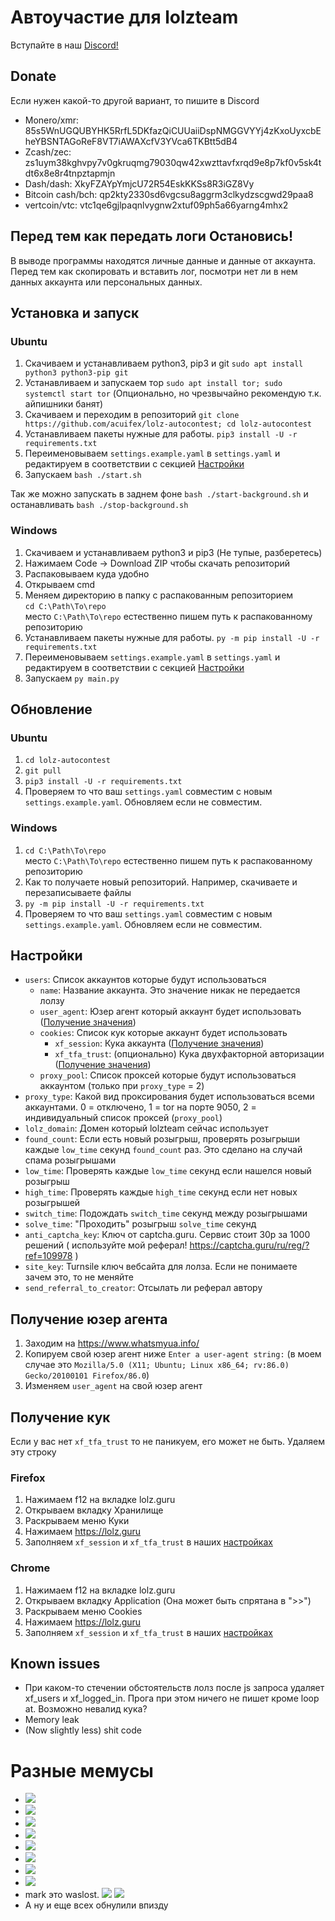 # Автоучастие для lolzteam

Вступайте в наш [Discord!](https://discord.gg/ZhzmeVeGT7)

## Donate

Если нужен какой-то другой вариант, то пишите в Discord

- Monero/xmr: 85s5WnUGQUBYHK5RrfL5DKfazQiCUUaiiDspNMGGVYYj4zKxoUyxcbEheYBSNTAGoReF8VT7iAWAXcfV3YVca6TKBtt5dB4
- Zcash/zec: zs1uym38kghvpy7v0gkruqmg79030qw42xwzttavfxrqd9e8p7kf0v5sk4tdt6x8e8r4tnpztapmjn
- Dash/dash: XkyFZAYpYmjcU72R54EskKKSs8R3iGZ8Vy
- Bitcoin cash/bch: qp2kty2330sd6vgcsu8aggrm3clkydzscgwd29paa8
- vertcoin/vtc: vtc1qe6gjlpaqnlvygnw2xtuf09ph5a66yarng4mhx2

## Перед тем как передать логи Остановись!

В выводе программы находятся личные данные и данные от аккаунта.
Перед тем как скопировать и вставить лог, посмотри нет ли в нем данных аккаунта или персональных данных.

## Установка и запуск

### Ubuntu

1. Скачиваем и устанавливаем python3, pip3 и git `sudo apt install python3 python3-pip git`
2. Устанавливаем и запускаем тор `sudo apt install tor; sudo systemctl start tor` (Опционально, но чрезвычайно рекомендую т.к. айпишники банят)
3. Скачиваем и переходим в репозиторий `git clone https://github.com/acuifex/lolz-autocontest; cd lolz-autocontest`
4. Устанавливаем пакеты нужные для работы.
`pip3 install -U -r requirements.txt`
5. Переименовываем `settings.example.yaml` в `settings.yaml` и редактируем в соответствии с секцией [Настройки](#Настройки)
6. Запускаем `bash ./start.sh`

Так же можно запускать в заднем фоне `bash ./start-background.sh` и останавливать `bash ./stop-background.sh`

### Windows

1. Скачиваем и устанавливаем python3 и pip3 (Не тупые, разберетесь)
2. Нажимаем Code -> Download ZIP чтобы скачать репозиторий
3. Распаковываем куда удобно
4. Открываем cmd
5. Меняем директорию в папку с распакованным репозиторием <br> 
`cd C:\Path\To\repo` <br>
место `C:\Path\To\repo` естественно пишем путь к распакованному репозиторию
6. Устанавливаем пакеты нужные для работы.
`py -m pip install -U -r requirements.txt` <br>
7. Переименовываем `settings.example.yaml` в `settings.yaml` и редактируем в соответствии с секцией [Настройки](#Настройки)
8. Запускаем `py main.py`

## Обновление

### Ubuntu

1. `cd lolz-autocontest`
2. `git pull`
3. `pip3 install -U -r requirements.txt`
4. Проверяем то что ваш `settings.yaml` совместим с новым `settings.example.yaml`. Обновляем если не совместим.

### Windows

1. `cd C:\Path\To\repo` <br>
   место `C:\Path\To\repo` естественно пишем путь к распакованному репозиторию
2. Как то получаете новый репозиторий. Например, скачиваете и перезаписываете файлы
3. `py -m pip install -U -r requirements.txt`
4. Проверяем то что ваш `settings.yaml` совместим с новым `settings.example.yaml`. Обновляем если не совместим.

## Настройки

- `users`: Список аккаунтов которые будут использоваться
  - `name`: Название аккаунта. Это значение никак не передается лолзу
  - `user_agent`: Юзер агент который аккаунт будет использовать ([Получение значения](#Получение-юзер-агента))
  - `cookies`: Список кук которые аккаунт будет использовать
    - `xf_session`: Кука аккаунта ([Получение значения](#Получение-кук))
    - `xf_tfa_trust`: (опционально) Кука двухфакторной авторизации ([Получение значения](#Получение-кук))
  - `proxy_pool`: Список проксей которые будут использоваться аккаунтом (только при `proxy_type` = 2)
- `proxy_type`: Какой вид проксирования будет использоваться всеми аккаунтами. 0 = отключено, 1 = tor на порте 9050, 2 = индивидуальный список проксей (`proxy_pool`)
- `lolz_domain`: Домен который lolzteam сейчас использует
- `found_count`: Если есть новый розыгрыш, проверять розыгрыши каждые `low_time` секунд `found_count` раз. Это сделано на случай спама розыгрышами
- `low_time`: Проверять каждые `low_time` секунд если нашелся новый розыгрыш
- `high_time`: Проверять каждые `high_time` секунд если нет новых розыгрышей
- `switch_time`: Подождать `switch_time` секунд между розыгрышами
- `solve_time`: "Проходить" розыгрыш `solve_time` секунд
- `anti_captcha_key`: Ключ от captcha.guru. Сервис стоит 30р за 1000 решений ( используйте мой реферал! https://captcha.guru/ru/reg/?ref=109978 )
- `site_key`: Turnsile ключ вебсайта для лолза. Если не понимаете зачем это, то не меняйте
- `send_referral_to_creator`: Отсылать ли реферал автору

## Получение юзер агента

1. Заходим на https://www.whatsmyua.info/
2. Копируем свой юзер агент ниже `Enter a user-agent string:` (в моем случае это `Mozilla/5.0 (X11; Ubuntu; Linux x86_64; rv:86.0) Gecko/20100101 Firefox/86.0`)
3. Изменяем `user_agent` на свой юзер агент

## Получение кук

Если у вас нет `xf_tfa_trust` то не паникуем, его может не быть. Удаляем эту строку

### Firefox

1. Нажимаем f12 на вкладке lolz.guru
2. Открываем вкладку Хранилище
3. Раскрываем меню Куки
4. Нажимаем https://lolz.guru
5. Заполняем `xf_session` и `xf_tfa_trust` в наших [настройках](#Настройки)

### Chrome

1. Нажимаем f12 на вкладке lolz.guru
2. Открываем вкладку Application (Она может быть спрятана в ">>")
3. Раскрываем меню Cookies
4. Нажимаем https://lolz.guru
5. Заполняем `xf_session` и `xf_tfa_trust` в наших [настройках](#Настройки)

## Known issues

- При каком-то стечении обстоятельств лолз после js запроса удаляет xf_users и xf_logged_in. Прога при этом ничего не пишет кроме loop at. Возможно невалид кука?
- Memory leak
- (Now slightly less) shit code

# Разные мемусы

* ![](https://i.imgur.com/0x6tQS2.png)
* ![](https://i.imgur.com/gny8CLz.png)
* ![](https://i.imgur.com/OXg6MzD.png)
* ![](https://i.imgur.com/O54NEHp.png)
* ![](https://i.imgur.com/s5B7O5a.png)
* ![](https://i.imgur.com/HBUGQbo.jpg)
* ![](https://i.imgur.com/7YRO68Z.jpg)
* ![](https://i.imgur.com/Sat30qW.jpg)
* mark это waslost.
![](https://i.imgur.com/cw1O6B8.png)
![](https://i.imgur.com/d4LQBuR.png)
* А ну и еще всех обнулили впизду

